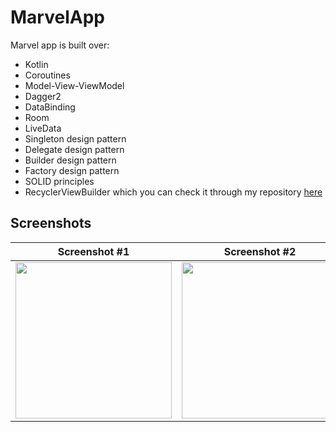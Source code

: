 # MarvelApp
Marvel app is built over:

* Kotlin
* Coroutines
* Model-View-ViewModel
* Dagger2
* DataBinding
* Room
* LiveData
* Singleton design pattern
* Delegate design pattern
* Builder design pattern
* Factory design pattern
* SOLID principles
* RecyclerViewBuilder which you can check it through my repository [here](https://github.com/amrreda1995/recyclerview-builder)

## Screenshots

| Screenshot #1 | Screenshot #2 | Screenshot #3 | Screenshot #4 |
| ---- | ---- | ---- | ---- |
| <img src="https://i.ibb.co/2NvhKFw/1.png" width="250"/> | <img src="https://i.ibb.co/HNM2NXB/2.png" width="250"/> | <img src="https://i.ibb.co/0s1LL1M/3.png" width="250"/> | <img src="https://i.ibb.co/KwLd47t/4.png" width="250"/> |
